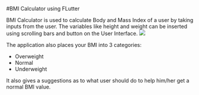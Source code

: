 #BMI Calculator using FLutter

BMI Calculator is used to calculate Body and Mass Index of a user by taking inputs from the user.
The variables like height and weight can be inserted using scrolling bars and button on the User Interface.
![](/lib/Images.png)

The application also places your BMI into 3 categories:
* Overweight
* Normal
* Underweight

It also gives a suggestions as to what user should do to help him/her get a normal BMI value. 
